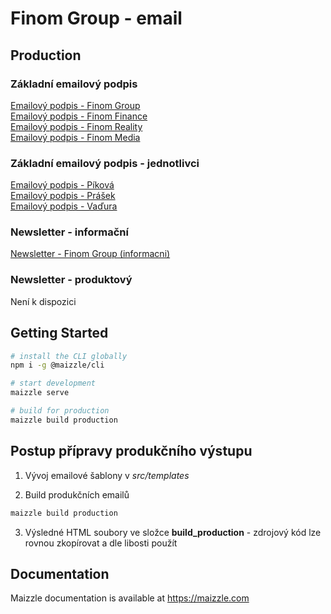 # Finom Group - email

## Production

### Základní emailový podpis
[Emailový podpis - Finom Group](https://finommedia.github.io/finom_email/build_production/signature_finom-group.html) <br>
[Emailový podpis - Finom Finance](https://finommedia.github.io/finom_email/build_production/signature_finom-finance.html) <br>
[Emailový podpis - Finom Reality](https://finommedia.github.io/finom_email/build_production/signature_finom-reality.html) <br>
[Emailový podpis - Finom Media](https://finommedia.github.io/finom_email/build_production/signature_finom-media.html) <br>

### Základní emailový podpis - jednotlivci
[Emailový podpis - Píková](https://finommedia.github.io/finom_email/build_production/jednotlivci-provizorni/signature_finom-pikova.html) <br>
[Emailový podpis - Prášek](https://finommedia.github.io/finom_email/build_production/jednotlivci-provizorni/signature_finom-prasek.html) <br>
[Emailový podpis - Vaďura](https://finommedia.github.io/finom_email/build_production/jednotlivci-provizorni/signature_finom-vadura.html) <br>


### Newsletter - informační
[Newsletter - Finom Group (informacni)](https://finommedia.github.io/finom_email/build_production/newsletter/newsletter_finom-group_informacni.html)

### Newsletter - produktový
Není k dispozici

## Getting Started

```sh
# install the CLI globally
npm i -g @maizzle/cli

# start development
maizzle serve

# build for production
maizzle build production
```

## Postup přípravy produkčního výstupu
1. Vývoj emailové šablony v *src/templates*

2. Build produkčních emailů
```sh
maizzle build production
```
3. Výsledné HTML soubory ve složce **build_production** - zdrojový kód lze rovnou zkopírovat a dle libosti použít

## Documentation

Maizzle documentation is available at https://maizzle.com
